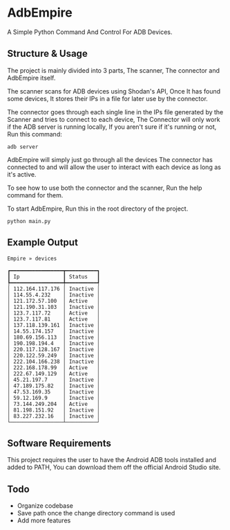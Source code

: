 
# AdbEmpire

A Simple Python Command And Control For ADB Devices.

## Structure & Usage
The project is mainly divided into 3 parts, The scanner, The connector and AdbEmpire itself.

The scanner scans for ADB devices using Shodan's API, Once It has found some devices, It stores their IPs in a file for later use by the connector.

The connector goes through each single line in the IPs file generated by the Scanner and tries to connect to each device, The Connector will only work if the ADB server is running locally, If you aren't sure if it's running or not, Run this command:
```
adb server
```

AdbEmpire will simply just go through all the devices The connector has connected to and will allow the user to interact with each device as long as it's active.

To see how to use both the connector and the scanner, Run the help command for them.

To start AdbEmpire, Run this in the root directory of the project.
```
python main.py
```

## Example Output
```
Empire » devices

┏━━━━━━━━━━━━━━━━━┳━━━━━━━━━━┓
┃ Ip              ┃ Status   ┃
┡━━━━━━━━━━━━━━━━━╇━━━━━━━━━━┩
│ 112.164.117.176 │ Inactive │
│ 114.55.4.232    │ Inactive │
│ 121.172.57.100  │ Active   │
│ 121.190.31.103  │ Inactive │
│ 123.7.117.72    │ Active   │
│ 123.7.117.81    │ Active   │
│ 137.118.139.161 │ Inactive │
│ 14.55.174.157   │ Inactive │
│ 180.69.156.113  │ Inactive │
│ 190.198.194.4   │ Inactive │
│ 220.117.128.167 │ Inactive │
│ 220.122.59.249  │ Inactive │
│ 222.104.166.238 │ Inactive │
│ 222.168.178.99  │ Active   │
│ 222.67.149.129  │ Active   │
│ 45.21.197.7     │ Inactive │
│ 47.189.175.82   │ Inactive │
│ 47.53.169.35    │ Inactive │
│ 59.12.169.9     │ Inactive │
│ 73.144.249.204  │ Active   │
│ 81.198.151.92   │ Inactive │
│ 83.227.232.16   │ Inactive │
└─────────────────┴──────────┘
```

## Software Requirements
This project requires the user to have the Android ADB tools installed and added to PATH, You can download them off the official Android Studio site.

## Todo
- Organize codebase
- Save path once the change directory command is used
- Add more features
